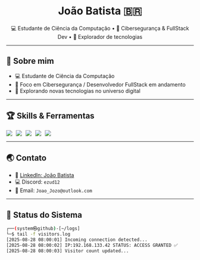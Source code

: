 <h1 align="center">João Batista 🇧🇷</h1>
<p align="center">
  💻 Estudante de Ciência da Computação • 🔐 Cibersegurança & FullStack Dev • 🚀 Explorador de tecnologias
</p>

---

## 👾 Sobre mim  
- 💻 Estudante de Ciência da Computação  
- 🔐 Foco em Cibersegurança / Desenvolvedor FullStack em andamento  
- 🚀 Explorando novas tecnologias no universo digital  

---

## 🏆 Skills & Ferramentas  
<div style="display: flex; gap: 10px;">
  <img src="https://img.shields.io/badge/C%23-68217A?style=for-the-badge&logo=csharp&logoColor=white" />
  <img src="https://img.shields.io/badge/React-20232A?style=for-the-badge&logo=react&logoColor=61DAFB" />
  <img src="https://img.shields.io/badge/AWS-FF9900?style=for-the-badge&logo=amazonaws&logoColor=white" />
  <img src="https://img.shields.io/badge/Docker-2496ED?style=for-the-badge&logo=docker&logoColor=white" />
  <img src="https://img.shields.io/badge/SQL-4479A1?style=for-the-badge&logo=postgresql&logoColor=white" />
</div>

---

## 🌏 Contato  
- 🔗 [LinkedIn: João Batista](https://www.linkedin.com/in/joao-batista)  
- 💻 Discord: `ezud12`  
- 📧 Email: `Joao_Jozo@outlook.com`  

---

## 💯 Status do Sistema  
```bash
┌──(system㉿github)-[~/logs]
└─$ tail -f visitors.log
[2025-08-28 08:00:01] Incoming connection detected...
[2025-08-28 08:00:02] IP:192.168.133.42 STATUS: ACCESS GRANTED ✅
[2025-08-28 08:00:03] Visitor count updated...
